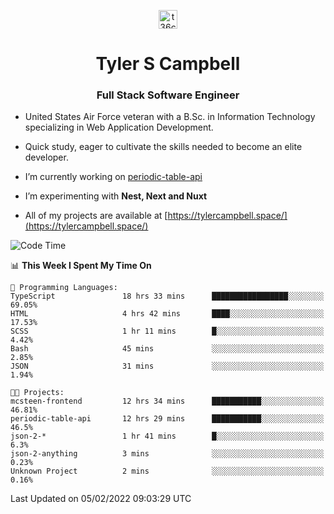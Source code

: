 <p align="center">
<a href="https://www.linkedin.com/in/t36campbell" target="blank"><img align="center" src="https://ik.imagekit.io/t36campbell/Portfolio/linkedin.png.original_m8bbGgPh6.png" alt="t36campbell" height="30" width="30" /></a>
</p>
<h1 align="center">Tyler S Campbell</h1>
<h3 align="center">Full Stack Software Engineer</h3>

* United States Air Force veteran with a B.Sc. in Information Technology specializing in Web Application Development. 

* Quick study, eager to cultivate the skills needed to become an elite developer.

* I’m currently working on [periodic-table-api](https://github.com/t36campbell/periodic-table-api)

* I’m experimenting with **Nest, Next and Nuxt**

* All of my projects are available at [https://tylercampbell.space/](https://tylercampbell.space/)

<!--START_SECTION:waka-->
![Code Time](http://img.shields.io/badge/Code%20Time-1%2C405%20hrs%204%20mins-blue)

📊 **This Week I Spent My Time On** 

```text
💬 Programming Languages: 
TypeScript               18 hrs 33 mins      █████████████████░░░░░░░░   69.05% 
HTML                     4 hrs 42 mins       ████░░░░░░░░░░░░░░░░░░░░░   17.53% 
SCSS                     1 hr 11 mins        █░░░░░░░░░░░░░░░░░░░░░░░░   4.42% 
Bash                     45 mins             ░░░░░░░░░░░░░░░░░░░░░░░░░   2.85% 
JSON                     31 mins             ░░░░░░░░░░░░░░░░░░░░░░░░░   1.94%

🐱‍💻 Projects: 
mcsteen-frontend         12 hrs 34 mins      ███████████░░░░░░░░░░░░░░   46.81% 
periodic-table-api       12 hrs 29 mins      ███████████░░░░░░░░░░░░░░   46.5% 
json-2-*                 1 hr 41 mins        █░░░░░░░░░░░░░░░░░░░░░░░░   6.3% 
json-2-anything          3 mins              ░░░░░░░░░░░░░░░░░░░░░░░░░   0.23% 
Unknown Project          2 mins              ░░░░░░░░░░░░░░░░░░░░░░░░░   0.16%

```


 Last Updated on 05/02/2022 09:03:29 UTC
<!--END_SECTION:waka-->

